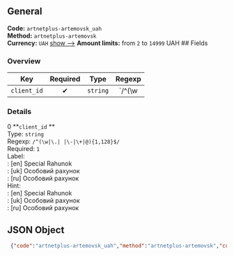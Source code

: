 ## General 
**Code:** `artnetplus-artemovsk_uah`  
**Method:** `artnetplus-artemovsk`  
**Currency:** `UAH` [show -->]() 
**Amount limits:** from `2`  to `14999`  UAH ## Fields 
### Overview 
|Key|Required|Type|Regexp| 
|:---:|:---:|:---:|:---:| 
|`client_id` |✔ |`string` |`/^(\w|\.| |\-|\+|@){1,128}$/` | 
 
### Details 
0 **`client_id` **  
Type: `string`  
Regexp: `/^(\w|\.| |\-|\+|@){1,128}$/`  
Required: `1`  
Label:  
: [en] Special Rahunok  
: [uk] Особовий рахунок  
: [ru] Особовий рахунок  
Hint:  
: [en] Special Rahunok  
: [uk] Особовий рахунок  
: [ru] Особовий рахунок  
## JSON Object 
```json
 {"code":"artnetplus-artemovsk_uah","method":"artnetplus-artemovsk","currency":"UAH","fields":[{"key":"client_id","type":"string","label":{"en":"Special Rahunok","uk":"\u041e\u0441\u043e\u0431\u043e\u0432\u0438\u0439 \u0440\u0430\u0445\u0443\u043d\u043e\u043a","ru":"\u041e\u0441\u043e\u0431\u043e\u0432\u0438\u0439 \u0440\u0430\u0445\u0443\u043d\u043e\u043a"},"regexp":"\/^(\\w|\\.| |\\-|\\+|@){1,128}$\/","required":true,"position":1,"hint":{"en":"Special Rahunok","uk":"\u041e\u0441\u043e\u0431\u043e\u0432\u0438\u0439 \u0440\u0430\u0445\u0443\u043d\u043e\u043a","ru":"\u041e\u0441\u043e\u0431\u043e\u0432\u0438\u0439 \u0440\u0430\u0445\u0443\u043d\u043e\u043a"},"example":"5527"}],"amount_min":2,"amount_max":14999}```  
